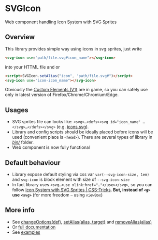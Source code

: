 # SVGIcon
Web component handling Icon System with SVG Sprites

## Overview
This library provides simple way using icons in svg sprites, just write
```HTML
<svg-icon use="path/file.svg#icon_name"></svg-icon>
```
into your HTTML file and or
```HTML
<script>SVGIcon.setAlias("icon", "path/file.svg#")</script>
<svg-icon use="icon-icon_name"></svg-icon>
```
Obviously the [Custom Elements (V1)](https://caniuse.com/#feat=custom-elementsv1) are in game, so you can safely use only in latest version of Firefox/Chrome/Chromium/Edge.

## Usages
- SVG sprites file can looks like: `<svg>…<defs><svg id="icon_name" …</svg>…</defs></svg>` (e.g. [icons.svg](./docs/examples_files/icons.svg)).
- Library and config scripts should be ideally placed before icons will be used (convenient place is `<head>`). There are several types of library in [*bin/*](./bin/) folder.
- Web component is now fully functional

## Default behaviour
- Library expose default styling via css var `var(--svg-icon-size, 1em)` and `svg-icon` is block element with size of `--svg-icon-size`
- In fact library uses `<svg…<use xlink:href="…"</use></svg>`, so you can follow [Icon System with SVG Sprites | CSS-Tricks](https://css-tricks.com/svg-sprites-use-better-icon-fonts/). **But, instead of `<g>` use `<svg>`** (for more freedom – using `viewBox`)

## More info
- See [changeOptions(def)](./docs/SVGIcon-namespace.md#changeOptions), [setAlias(alias, target)](./docs/SVGIcon-namespace.md#setAlias) and [removeAlias(alias)](./docs/SVGIcon-namespace.md#removeAlias)
- Or [full documentation](./docs/SVGIcon-namespace.md)
- See [examples](https://indigomultimediateam.github.io/SVGIcon/examples.html)